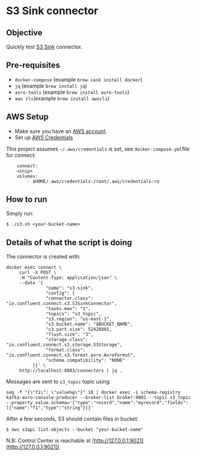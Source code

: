 # S3 Sink connector

## Objective

Quickly test [S3 Sink](https://docs.confluent.io/current/connect/kafka-connect-s3/index.html#kconnect-long-amazon-s3-sink-connector) connector.

## Pre-requisites

* `docker-compose` (example `brew cask install docker`)
* `jq` (example `brew install jq`)
* `avro-tools` (example `brew install avro-tools`)
* `aws cli`(example `brew install awscli`)

## AWS Setup

* Make sure you have an [AWS account](https://docs.aws.amazon.com/streams/latest/dev/before-you-begin.html#setting-up-sign-up-for-aws).
* Set up [AWS Credentials](https://docs.confluent.io/current/connect/kafka-connect-kinesis/quickstart.html#aws-credentials)

This project assumes `~/.aws/credentials` is set, see `docker-compose.yml`file for connect:

```
    connect:
    <snip>
    volumes:
        - $HOME/.aws/credentials:/root/.aws/credentials:ro
```


## How to run

Simply run:

```
$ ./s3.sh <your-bucket-name>
```

## Details of what the script is doing

The connector is created with:

```
docker exec connect \
     curl -X POST \
     -H "Content-Type: application/json" \
     --data '{
               "name": "s3-sink",
               "config": {
               "connector.class": "io.confluent.connect.s3.S3SinkConnector",
               "tasks.max": "1",
               "topics": "s3_topic",
               "s3.region": "us-east-1",
               "s3.bucket.name": "$BUCKET_NAME",
               "s3.part.size": 52428801,
               "flush.size": "3",
               "storage.class": "io.confluent.connect.s3.storage.S3Storage",
               "format.class": "io.confluent.connect.s3.format.avro.AvroFormat",
               "schema.compatibility": "NONE"
          }}' \
     http://localhost:8083/connectors | jq .
```

Messages are sent to `s3_topic` topic using:

```
seq -f "{\"f1\": \"value%g\"}" 10 | docker exec -i schema-registry kafka-avro-console-producer --broker-list broker:9092 --topic s3_topic --property value.schema='{"type":"record","name":"myrecord","fields":[{"name":"f1","type":"string"}]}'
```

After a few seconds, S3 should contain files in bucket:

```
$ aws s3api list-objects --bucket "your-bucket-name"

```

N.B: Control Center is reachable at [http://127.0.0.1:9021](http://127.0.0.1:9021])
